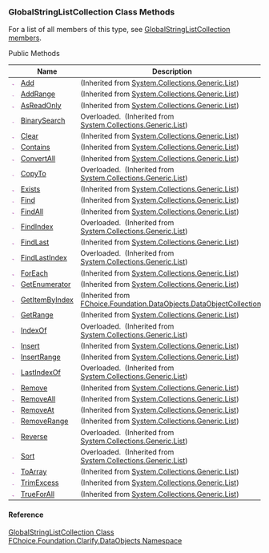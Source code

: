 ﻿### GlobalStringListCollection Class Methods

For a list of all members of this type, see [GlobalStringListCollection members](fcSDK~FChoice.Foundation.Clarify.DataObjects.GlobalStringListCollection_members.md).

Public Methods

|   | Name | Description |
| --- | --- | --- |
| ![Public Method](dotnetimages/publicMethod.png) | [Add](#) | (Inherited from [System.Collections.Generic.List<IGlobalStringList>](#)) |
| ![Public Method](dotnetimages/publicMethod.png) | [AddRange](#) | (Inherited from [System.Collections.Generic.List<IGlobalStringList>](#)) |
| ![Public Method](dotnetimages/publicMethod.png) | [AsReadOnly](#) | (Inherited from [System.Collections.Generic.List<IGlobalStringList>](#)) |
| ![Public Method](dotnetimages/publicMethod.png) | [BinarySearch](#) | Overloaded.  (Inherited from [System.Collections.Generic.List<IGlobalStringList>](#)) |
| ![Public Method](dotnetimages/publicMethod.png) | [Clear](#) | (Inherited from [System.Collections.Generic.List<IGlobalStringList>](#)) |
| ![Public Method](dotnetimages/publicMethod.png) | [Contains](#) | (Inherited from [System.Collections.Generic.List<IGlobalStringList>](#)) |
| ![Public Method](dotnetimages/publicMethod.png) | [ConvertAll](#) | (Inherited from [System.Collections.Generic.List<IGlobalStringList>](#)) |
| ![Public Method](dotnetimages/publicMethod.png) | [CopyTo](#) | Overloaded.  (Inherited from [System.Collections.Generic.List<IGlobalStringList>](#)) |
| ![Public Method](dotnetimages/publicMethod.png) | [Exists](#) | (Inherited from [System.Collections.Generic.List<IGlobalStringList>](#)) |
| ![Public Method](dotnetimages/publicMethod.png) | [Find](#) | (Inherited from [System.Collections.Generic.List<IGlobalStringList>](#)) |
| ![Public Method](dotnetimages/publicMethod.png) | [FindAll](#) | (Inherited from [System.Collections.Generic.List<IGlobalStringList>](#)) |
| ![Public Method](dotnetimages/publicMethod.png) | [FindIndex](#) | Overloaded.  (Inherited from [System.Collections.Generic.List<IGlobalStringList>](#)) |
| ![Public Method](dotnetimages/publicMethod.png) | [FindLast](#) | (Inherited from [System.Collections.Generic.List<IGlobalStringList>](#)) |
| ![Public Method](dotnetimages/publicMethod.png) | [FindLastIndex](#) | Overloaded.  (Inherited from [System.Collections.Generic.List<IGlobalStringList>](#)) |
| ![Public Method](dotnetimages/publicMethod.png) | [ForEach](#) | (Inherited from [System.Collections.Generic.List<IGlobalStringList>](#)) |
| ![Public Method](dotnetimages/publicMethod.png) | [GetEnumerator](#) | (Inherited from [System.Collections.Generic.List<IGlobalStringList>](#)) |
| ![Public Method](dotnetimages/publicMethod.png) | [GetItemByIndex](fcSDK~FChoice.Foundation.DataObjects.DataObjectCollection`1~GetItemByIndex.md) | (Inherited from [FChoice.Foundation.DataObjects.DataObjectCollection<IGlobalStringList>](fcSDK~FChoice.Foundation.DataObjects.DataObjectCollection`1.md)) |
| ![Public Method](dotnetimages/publicMethod.png) | [GetRange](#) | (Inherited from [System.Collections.Generic.List<IGlobalStringList>](#)) |
| ![Public Method](dotnetimages/publicMethod.png) | [IndexOf](#) | Overloaded.  (Inherited from [System.Collections.Generic.List<IGlobalStringList>](#)) |
| ![Public Method](dotnetimages/publicMethod.png) | [Insert](#) | (Inherited from [System.Collections.Generic.List<IGlobalStringList>](#)) |
| ![Public Method](dotnetimages/publicMethod.png) | [InsertRange](#) | (Inherited from [System.Collections.Generic.List<IGlobalStringList>](#)) |
| ![Public Method](dotnetimages/publicMethod.png) | [LastIndexOf](#) | Overloaded.  (Inherited from [System.Collections.Generic.List<IGlobalStringList>](#)) |
| ![Public Method](dotnetimages/publicMethod.png) | [Remove](#) | (Inherited from [System.Collections.Generic.List<IGlobalStringList>](#)) |
| ![Public Method](dotnetimages/publicMethod.png) | [RemoveAll](#) | (Inherited from [System.Collections.Generic.List<IGlobalStringList>](#)) |
| ![Public Method](dotnetimages/publicMethod.png) | [RemoveAt](#) | (Inherited from [System.Collections.Generic.List<IGlobalStringList>](#)) |
| ![Public Method](dotnetimages/publicMethod.png) | [RemoveRange](#) | (Inherited from [System.Collections.Generic.List<IGlobalStringList>](#)) |
| ![Public Method](dotnetimages/publicMethod.png) | [Reverse](#) | Overloaded.  (Inherited from [System.Collections.Generic.List<IGlobalStringList>](#)) |
| ![Public Method](dotnetimages/publicMethod.png) | [Sort](#) | Overloaded.  (Inherited from [System.Collections.Generic.List<IGlobalStringList>](#)) |
| ![Public Method](dotnetimages/publicMethod.png) | [ToArray](#) | (Inherited from [System.Collections.Generic.List<IGlobalStringList>](#)) |
| ![Public Method](dotnetimages/publicMethod.png) | [TrimExcess](#) | (Inherited from [System.Collections.Generic.List<IGlobalStringList>](#)) |
| ![Public Method](dotnetimages/publicMethod.png) | [TrueForAll](#) | (Inherited from [System.Collections.Generic.List<IGlobalStringList>](#)) |





#### Reference

[GlobalStringListCollection Class](fcSDK~FChoice.Foundation.Clarify.DataObjects.GlobalStringListCollection.md)  
[FChoice.Foundation.Clarify.DataObjects Namespace](fcSDK~FChoice.Foundation.Clarify.DataObjects_namespace.md)
